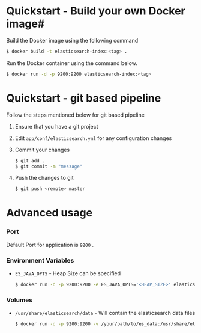 # Quickstart - Build your own Docker image#

Build the Docker image using the following command

```bash
$ docker build -t elasticsearch-index:<tag> .
```

Run the Docker container using the command below.

```bash
$ docker run -d -p 9200:9200 elasticsearch-index:<tag>
```

# Quickstart - git based pipeline

Follow the steps mentioned below for git based pipeline

1. Ensure that you have a git project
2. Edit `app/conf/elasticsearch.yml` for any configuration changes
3. Commit your changes

    ```bash
    $ git add .
    $ git commit -m "message"
    ```

4. Push the changes to git

    ```bash
    $ git push <remote> master
    ```

# Advanced usage

### **Port**

Default Port for application is `9200` .

### **Environment Variables**

* `ES_JAVA_OPTS` - Heap Size can be specified

  ```bash
  $ docker run -d -p 9200:9200 -e ES_JAVA_OPTS='<HEAP_SIZE>' elasticsearch-index:<tag>
  ```

### **Volumes**

* `/usr/share/elasticsearch/data` - Will contain the elasticsearch data files

  ```bash
  $ docker run -d -p 9200:9200 -v /your/path/to/es_data:/usr/share/elasticsearch/data elasticsearch-index:<tag>
  ```
